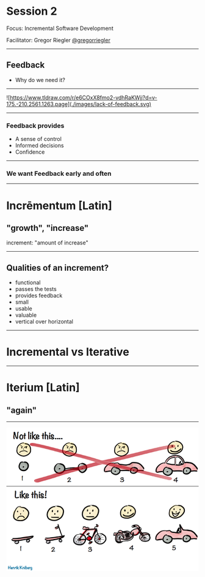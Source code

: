 # Session 2

Focus: Incremental Software Development

Facilitator: Gregor Riegler [@gregorriegler](https://fosstodon.org/@gregorriegler@fosstodon.org)

---

## Feedback

- Why do we need it?

---

![https://www.tldraw.com/r/e6COxX8fmo2-vdhRaKWjj?d=v-175.-210.2561.1263.page](./images/lack-of-feedback.svg)

---

### Feedback provides

- A sense of control
- Informed decisions
- Confidence

---

### We want Feedback early and often

---

# Incrēmentum [Latin]

## "growth", "increase"

increment: "amount of increase"

---

## Qualities of an increment?

- functional
- passes the tests
- provides feedback
- small
- usable
- valuable
- vertical over horizontal

---

# Incremental vs Iterative

---

# Iterium [Latin]

## "again"

---

![images/mvp.png](./images/mvp.png)
